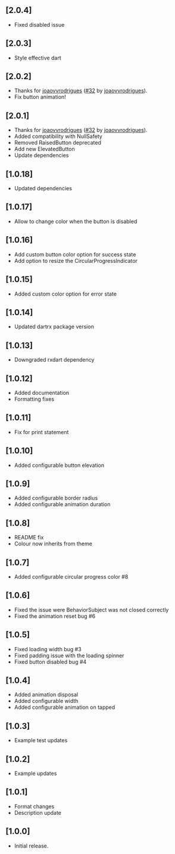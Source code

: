 ## [2.0.4]
* Fixed disabled issue

## [2.0.3]
* Style effective dart

## [2.0.2]
* Thanks for [joaovvrodrigues](https://github.com/joaovvrodrigues) ([#32](https://github.com/chrisedg87/flutter_rounded_loading_button/pull/32) by [joaovvrodrigues](https://github.com/joaovvrodrigues)).
* Fix button animation!

## [2.0.1]
* Thanks for [joaovvrodrigues](https://github.com/joaovvrodrigues) ([#32](https://github.com/chrisedg87/flutter_rounded_loading_button/pull/32) by [joaovvrodrigues](https://github.com/joaovvrodrigues)).
* Added compatibility with NullSafety
* Removed RaisedButton deprecated
* Add new ElevatedButton
* Update dependencies

## [1.0.18]
* Updated dependencies

## [1.0.17]
* Allow to change color when the button is disabled

## [1.0.16]
* Add custom button color option for success state 
* Add option to resize the CircularProgressIndicator

## [1.0.15]

* Added custom color option for error state

## [1.0.14]

* Updated dartrx package version

## [1.0.13]

* Downgraded rxdart dependency 

## [1.0.12]

* Added documentation
* Formatting fixes

## [1.0.11]

* Fix for print statement 

## [1.0.10]

* Added configurable button elevation

## [1.0.9]

* Added configurable border radius
* Added configurable animation duration

## [1.0.8]

* README fix
* Colour now inherits from theme

## [1.0.7]

* Added configurable circular progress color #8

## [1.0.6]

* Fixed the issue were BehaviorSubject was not closed correctly 
* Fixed the animation reset bug #6

## [1.0.5]

* Fixed loading width bug #3
* Fixed padding issue with the loading spinner
* Fixed button disabled bug #4

## [1.0.4]

* Added animation disposal
* Added configurable width
* Added configurable animation on tapped

## [1.0.3]

* Example test updates

## [1.0.2]

* Example updates

## [1.0.1]

* Format changes
* Description update

## [1.0.0]

* Initial release.
